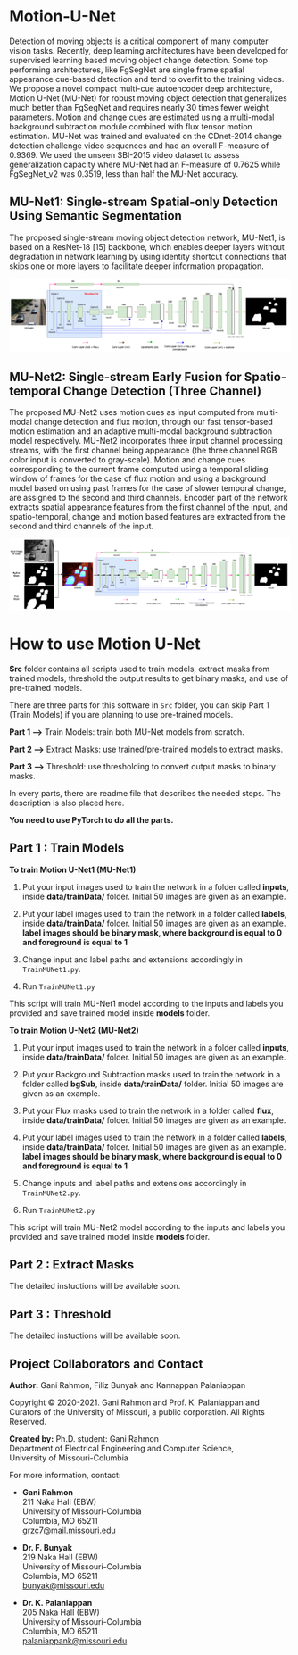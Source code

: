 # Motion-U-Net
Detection of moving objects is a critical component of many computer vision tasks. Recently, deep learning architectures have been developed for supervised learning based moving object change detection. Some top performing architectures, like FgSegNet are single frame spatial appearance cue-based detection and tend to overfit to the training videos. We propose a novel compact multi-cue autoencoder deep architecture, Motion U-Net (MU-Net) for robust moving object detection that generalizes much better than FgSegNet and requires nearly 30 times fewer weight parameters. Motion and change cues are estimated using a multi-modal background subtraction module combined with flux tensor motion estimation. MU-Net was trained and evaluated on the CDnet-2014 change detection challenge video sequences and had an overall F-measure of 0.9369. We used the unseen SBI-2015 video dataset to assess generalization capacity where MU-Net had an F-measure of 0.7625 while FgSegNet_v2 was 0.3519, less than half the MU-Net accuracy.

## MU-Net1: Single-stream Spatial-only Detection Using Semantic Segmentation
The proposed single-stream moving object detection network, MU-Net1, is based on a ResNet-18 [15] backbone, which enables deeper layers without degradation in network learning by using identity shortcut connections that skips one or more layers to facilitate deeper information propagation.

![](/figures/MU-Net1_Arch.png)

## MU-Net2: Single-stream Early Fusion for Spatio-temporal Change Detection (Three Channel)
The proposed MU-Net2 uses motion cues as input computed from multi-modal change detection and flux motion, through our fast tensor-based motion estimation and an adaptive multi-modal background subtraction model respectively. MU-Net2 incorporates three input channel processing streams, with the first channel being appearance (the three channel RGB color input is converted to gray-scale). Motion and change cues corresponding to the current frame computed using a temporal sliding window of frames for the case of flux motion and using a background model based on using past frames for the case of slower temporal change, are assigned to the second and third channels. Encoder part of the network extracts spatial appearance features from the first channel of the input, and spatio-temporal, change and motion based features are extracted from the second and third channels of the input.

![](/figures/MU-Net2_Arch.png)


# How to use Motion U-Net

**Src** folder contains all scripts used to train models, extract masks from trained models, threshold the output results to get binary masks, and use of pre-trained models.

There are three parts for this software in ```Src``` folder, you can skip Part 1 (Train Models) if you are planning to use pre-trained models.

**Part 1 -->** Train Models: train both MU-Net models from scratch.

**Part 2 -->** Extract Masks: use trained/pre-trained models to extract masks.

**Part 3 -->** Threshold: use thresholding to convert output masks to binary masks.

In every parts, there are readme file that describes the needed steps. The description is also placed here.

**You need to use PyTorch to do all the parts.**

## Part 1 : Train Models

**To train Motion U-Net1 (MU-Net1)**

1. Put your input images used to train the network in a folder called **inputs**, inside **data/trainData/** folder. Initial 50 images are given as an example. 

2. Put your label images used to train the network in a folder called **labels**, inside **data/trainData/** folder. Initial 50 images are given as an example. **label images should be binary mask, where background is equal to 0 and foreground is equal to 1**

3. Change input and label paths and extensions accordingly in ```TrainMUNet1.py```. 

4. Run ```TrainMUNet1.py```

This script will train MU-Net1 model according to the inputs and labels you provided and save trained model inside **models** folder.

**To train Motion U-Net2 (MU-Net2)**

1. Put your input images used to train the network in a folder called **inputs**, inside **data/trainData/** folder. Initial 50 images are given as an example. 

2. Put your Background Subtraction masks used to train the network in a folder called **bgSub**, inside **data/trainData/** folder. Initial 50 images are given as an example. 

3. Put your Flux masks used to train the network in a folder called **flux**, inside **data/trainData/** folder. Initial 50 images are given as an example. 

4. Put your label images used to train the network in a folder called **labels**, inside **data/trainData/** folder. Initial 50 images are given as an example. **label images should be binary mask, where background is equal to 0 and foreground is equal to 1**

3. Change inputs and label paths and extensions accordingly in ```TrainMUNet2.py```. 

4. Run ```TrainMUNet2.py```

This script will train MU-Net2 model according to the inputs and labels you provided and save trained model inside **models** folder.

## Part 2 : Extract Masks

The detailed instuctions will be available soon.

## Part 3 : Threshold

The detailed instuctions will be available soon.

## Project Collaborators and Contact

**Author:** Gani Rahmon, Filiz Bunyak and Kannappan Palaniappan

Copyright &copy; 2020-2021. Gani Rahmon and Prof. K. Palaniappan and Curators of the University of Missouri, a public corporation. All Rights Reserved.

**Created by:** Ph.D. student: Gani Rahmon  
Department of Electrical Engineering and Computer Science,  
University of Missouri-Columbia  

For more information, contact:

* **Gani Rahmon**  
211 Naka Hall (EBW)  
University of Missouri-Columbia  
Columbia, MO 65211  
grzc7@mail.missouri.edu  

* **Dr. F. Bunyak**  
219 Naka Hall (EBW)  
University of Missouri-Columbia  
Columbia, MO 65211  
bunyak@missouri.edu

* **Dr. K. Palaniappan**  
205 Naka Hall (EBW)  
University of Missouri-Columbia  
Columbia, MO 65211  
palaniappank@missouri.edu